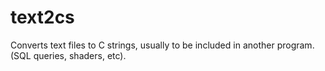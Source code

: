 # text2cs
Converts text files to C strings, usually to be included in another program. (SQL queries, shaders, etc).
